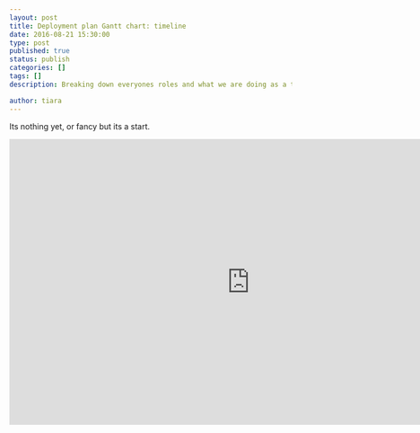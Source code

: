 ```yaml
---
layout: post
title: Deployment plan Gantt chart: timeline
date: 2016-08-21 15:30:00
type: post
published: true
status: publish
categories: []
tags: []
description: Breaking down everyones roles and what we are doing as a team for the next month of deployment

author: tiara
---
```


Its nothing yet, or fancy but its a start. 

<iframe src="https://docs.google.com/spreadsheets/d/1bRVq4u-09GpocdeSozeI7nNjpVxThx-tIkkYuloWOL0/edit?usp=sharing" frameborder="0" width="855" height="509" allowfullscreen="true" mozallowfullscreen="true" webkitallowfullscreen="true"></iframe>
